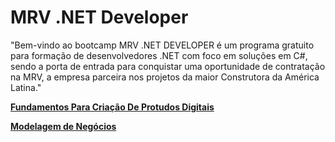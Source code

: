 # MRV .NET Developer

"Bem-vindo ao bootcamp MRV .NET DEVELOPER é um programa gratuito para formação de desenvolvedores .NET com foco em soluções em C#, sendo a porta de entrada para conquistar uma oportunidade de contratação na MRV, a empresa parceira nos projetos da maior Construtora da América Latina."

[**Fundamentos Para Criação De Protudos Digitais**](https://github.com/cristianeasreis/Estudos_ProjetosDio/tree/main/Bootcamp%20MrV/Fundamentos%20Para%20Cria%C3%A7%C3%A3o%20De%20Protudos%20Digitais)

**[Modelagem de Negócios](https://github.com/cristianeasreis/Estudos_ProjetosDio/tree/main/Bootcamp%20MrV/Modelagem%20De%20Negocios)** 

